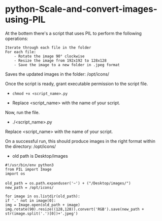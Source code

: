 # python-Scale-and-convert-images-using-PIL

At the bottem there's a script that uses PIL to perform the following operations:

    Iterate through each file in the folder
    For each file:
        - Rotate the image 90° clockwise
        - Resize the image from 192x192 to 128x128
        - Save the image to a new folder in .jpeg format

Saves the updated images in the folder: /opt/icons/

Once the script is ready, grant executable permission to the script file.

- `chmod +x <script_name>.py`

- Replace <script_name> with the name of your script.

Now, run the file.

- ./<script_name>.py

Replace <script_name> with the name of your script.

On a successful run, this should produce images in the right format within the directory: /opt/icons/
- old path is Desktop/images

`#!/usr/bin/env python3`</br>
`from PIL import Image`</br>
`import os`</br>
</br>
`old_path = os.path.expanduser('~') + ("/Desktop/images/")`</br>
`new_path = /opt/icons/`</br>

`for image in os.listdir(old_path):`</br>
    `if '.' not in image[0]:`</br>
        `img = Image.open(old_path + image)`</br>
        `img.rotate(90).resize((128,128)).convert('RGB').save(new_path + str(image.split('.')[0])+'.jpeg')`</br>
  
